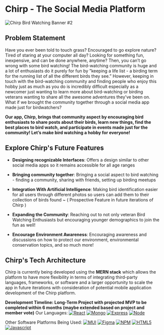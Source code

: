 # Chirp - The Social Media Platform

![Chirp Bird Watching Banner #2](./frontend/src/Images/ChirpBanner2.png)

## Problem Statement
Have you ever been told to touch grass? Encouraged to go explore nature? Tired of staring at your computer all day? Looking for something fun, inexpensive, and can be done anywhere, anytime? Then, you can’t go wrong with some bird watching!
The bird-watching community is huge and a lot of enthusiasts do it purely for fun by ”keeping a life list - a birding term for the running list of all the different birds they see.”
However, keeping in touch with the bird-watching community and finding people who enjoy this hobby just as much as you do is incredibly difficult especially as a newcomer just wanting to learn more about bird-watching or birding veterans wanting to share all the awesome adventures they’ve been on. What if we brought the community together through a social media app made just for birdwatchers?

**Our app, Chirp, brings that community aspect by encouraging bird enthusiasts to share posts about their birds, learn new things, find the best places to bird watch, and participate in events made just for the community! Let’s make bird watching a hobby for everyone!**

## Explore Chirp's Future Features
- **Designing recognizable Interfaces**: Offers a design similar to other social media apps so it remains accessible for all age ranges

- **Bringing community together**: Bringing a social aspect to bird watching - finding a community, sharing with friends, setting up birding meetups

- **Integration With Artificial Intelligence**: Making bird identification easier for all users through different photos so users can add them to their collection of birds found ~ ( Prospective Feature in future iterations of Chirp )

- **Expanding the Community**: Reaching out to not only veteran Bird Watching Enthusiasts but encouraging younger demographics to join the fun as well!

- **Encourage Environment Awareness**: Encouraging awareness and discussions on how to protect our environment, environmental conservation topics, and so much more!

## Chirp's Tech Architecture
Chirp is currently being developed using the **MERN stack** which allows the platform to have more flexibility in terms of integrating third-party languages, frameworks, or software and a larger opportunity to scale the app in future iterations with consideration of potential mobile application development of the Chirp platform.

**Development Timeline: Long-Term Project with projected MVP to be completed within 6 months (maybe extended based on project and member vote)**
Our Languages:
[![React][React.js]][React-url]
[![Mongo][MongoDB]][Mongo-url]
[![Express][Express.js]][Express-url]
[![Node][NodeJS]][Node-url]

Other Software Platforms Being Used:
[![MUI][MUI]][MUI-url]
[![Figma][Figma]][Figma-url]
[![NPM][NPM]][NPM-url]
[![HTML5][HTML5]][HTML-url]
[![Javascript][Javascript]][Javascript-url]


<!--MARKDOWN LINKS-->
[React.js]: https://img.shields.io/badge/React-20232A?style=for-the-badge&logo=react&logoColor=61DAFB
[React-url]: https://reactjs.org/
[MongoDB]: https://img.shields.io/badge/MongoDB-%234ea94b.svg?style=for-the-badge&logo=mongodb&logoColor=white
[Mongo-url]: https://www.mongodb.com/
[Express.js]: https://img.shields.io/badge/express.js-%23404d59.svg?style=for-the-badge&logo=express&logoColor=%2361DAFB
[Express-url]: https://expressjs.com/
[NodeJS]: https://img.shields.io/badge/node.js-6DA55F?style=for-the-badge&logo=node.js&logoColor=white
[Node-url]: https://nodejs.org/en/about
[MUI]: https://img.shields.io/badge/MUI-%230081CB.svg?style=for-the-badge&logo=mui&logoColor=white
[MUI-url]: https://mui.com/material-ui/
[Figma]: https://img.shields.io/badge/figma-%23F24E1E.svg?style=for-the-badge&logo=figma&logoColor=white
[Figma-url]: https://www.figma.com/
[NPM]: https://img.shields.io/badge/NPM-%23CB3837.svg?style=for-the-badge&logo=npm&logoColor=white
[NPM-url]: https://www.npmjs.com/
[HTML5]: https://img.shields.io/badge/html5-%23E34F26.svg?style=for-the-badge&logo=html5&logoColor=white
[HTML-url]: https://developer.mozilla.org/en-US/docs/Learn/Getting_started_with_the_web/HTML_basics
[JavaScript]: https://img.shields.io/badge/javascript-%23323330.svg?style=for-the-badge&logo=javascript&logoColor=%23F7DF1E
[JavaScript-url]: https://www.javascript.com/
